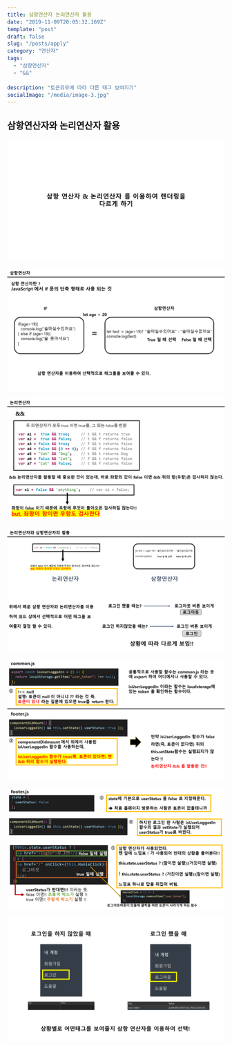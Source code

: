 ```yaml
---
title: 삼항연산자 논리연산자 활용
date: "2019-11-09T20:05:32.169Z"
template: "post"
draft: false
slug: "/posts/apply"
category: "연산자"
tags:
  - "삼항연산자"
  - "&&"

description: "토큰유무에 따라 다른 태그 보여지기"
socialImage: "/media/image-3.jpg"
---
```



## 삼항연산자와 논리연산자 활용
​![](/media/Etc/AND/AND1.PNG)

​![](/media/Etc/AND/AND2.PNG)

​![](/media/Etc/AND/AND3.PNG)

​![](/media/Etc/AND/AND4.PNG)

​![](/media/Etc/AND/AND5.PNG)

​![](/media/Etc/AND/AND6.PNG)

​![](/media/Etc/AND/AND7.PNG)